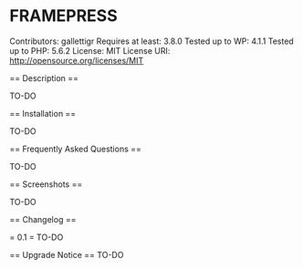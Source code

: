 FRAMEPRESS
===========
Contributors: gallettigr
Requires at least: 3.8.0
Tested up to WP: 4.1.1
Tested up to PHP: 5.6.2
License: MIT
License URI: http://opensource.org/licenses/MIT


== Description ==

TO-DO


== Installation ==

TO-DO


== Frequently Asked Questions ==

TO-DO

== Screenshots ==

TO-DO

== Changelog ==

= 0.1 =
TO-DO

== Upgrade Notice ==
TO-DO
